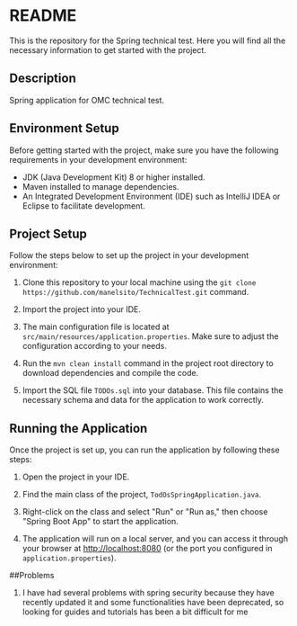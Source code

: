 # README

This is the repository for the Spring technical test. Here you will find all the necessary information to get started with the project.

## Description

Spring application for OMC technical test.

## Environment Setup

Before getting started with the project, make sure you have the following requirements in your development environment:

- JDK (Java Development Kit) 8 or higher installed.
- Maven installed to manage dependencies.
- An Integrated Development Environment (IDE) such as IntelliJ IDEA or Eclipse to facilitate development.

## Project Setup

Follow the steps below to set up the project in your development environment:

1. Clone this repository to your local machine using the `git clone https://github.com/manelsito/TechnicalTest.git` command.

2. Import the project into your IDE.

3. The main configuration file is located at `src/main/resources/application.properties`. Make sure to adjust the configuration according to your needs.

4. Run the `mvn clean install` command in the project root directory to download dependencies and compile the code.

5. Import the SQL file `TODOs.sql` into your database. This file contains the necessary schema and data for the application to work correctly.

## Running the Application

Once the project is set up, you can run the application by following these steps:

1. Open the project in your IDE.

2. Find the main class of the project, `TodOsSpringApplication.java`.

3. Right-click on the class and select "Run" or "Run as," then choose "Spring Boot App" to start the application.

4. The application will run on a local server, and you can access it through your browser at [http://localhost:8080](http://localhost:8080) (or the port you configured in `application.properties`).

##Problems

1. I have had several problems with spring security because they have recently updated it and some functionalities have been deprecated, so looking for guides and tutorials has been a bit difficult for me
